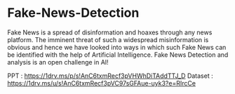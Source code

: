 # Fake-News-Detection

Fake News is a spread of disinformation and hoaxes through any news platform. The imminent threat of such a widespread misinformation is obvious and hence we have looked into ways in which such Fake News can be identified with the help of Artificial Intelligence. Fake News Detection and analysis is an open challenge in AI!

PPT : https://1drv.ms/p/s!AnC6txmRecf3pVHWhDiTAddTTJ_D
Dataset : https://1drv.ms/u/s!AnC6txmRecf3pVC97sGFAue-uyk3?e=RIrcCe
